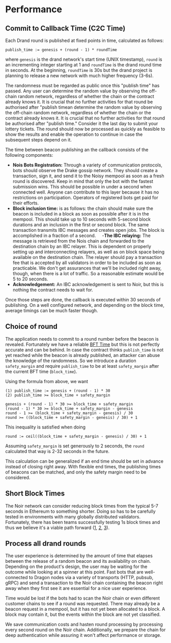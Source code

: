 # Performance

## Commit to Callback Time (C2C Time)

Each Drand round is published at fixed points in time, calculated as follows:

```
publish_time := genesis + (round - 1) * roundTime
```

where `genesis` is the drand network's start time (UNIX timestamp), `round` is an incrementing integer starting at 1 and `roundTime` is the drand round time in seconds. At the beginning, `roundTime` is 30s but the drand project is planning to release a new network with much higher frequency (3-6s).

The randomness must be regarded as public once this "publish time" has passed. Any user can determine the random value by observing the off-chain random network, regardless of whether the chain or the contract already knows it. It is crucial that no further activities for that round be authorised after "publish timean determine the random value by observing the off-chain random network, regardless of whether the chain or the contract already knows it. It is crucial that no further activities for that round be authorised after "publish time." Consider it the last day to submit your lottery tickets. The round should now be processed as quickly as feasible to show the results and enable the operation to continue in case the subsequent steps depend on it.
 
 

The time between beacon publishing an the callback consists of the following components:

- **Nois Bots Registration:** Through a variety of communication protocols, bots should observe the Drake gossip network. They should create a transaction, sign it, and send it to the Noisy mempool as soon as a fresh round is discovered. Keep in mind that only the bot with the fastest submission wins. This should be possible in under a second when connected well. Anyone can contribute to this layer because it has no restrictions on participation. Operators of registered bots get paid for their efforts.
 
 
- **Block inclusion time:** is as follows: the chain should make sure the beacon is included in a block as soon as possible after it is in the mempool. This should take up to 10 seconds with 5-second block durations and an inclusion in the first or second block. The same transaction transmits IBC messages and creates open jobs. The block is accomplished in a fraction of a second.
 
 
-**The IBC relaying:** The message is retrieved from the Nois chain and forwarded to the destination chain by an IBC relayer. This is dependent on properly setting up and interconnecting relayers, as well as on block space being available on the destination chain. The relayer should pay a transaction fee that is accepted by all validators in order to be included as soon as practicable. We don't get assurances that we'll be included right away, though, when there is a lot of traffic. So a reasonable estimate would be 5 to 20 seconds.
- **Acknowledgement:** An IBC acknowledgement is sent to Noir, but this is nothing the contract needs to wait for.

Once those steps are done, the callback is executed within 30 seconds of publishing. On a well configured network, and depending on the block time, average timings can be much faster though.

## Choice of round

<!---
XXX Do we really need this ? I really dont get why we need a safety margin: at the point in time where the dapp request noise.getNextRandomness() then at this point, regardless of how th request is handled, the randomness is gonna come from a future round, so the app has nothing to worry about.
What I am missing ?


XXX Simon, Rewrite
-->

The application needs to commit to a round number before the beacon is revealed.
Fortunately we have a reliable [BFT Time](https://docs.tendermint.com/master/spec/consensus/bft-time.html) but this is not perfectly accurate and can be behind. In case the contract thinks `publish_time` is not yet reached while the beacon is already published, an attacker can abuse the knowledge of the randomness. So we introduce a duration `safety_margin` and require `publish_time` to be at least `safety_margin` after the current BFT time (`block_time`).

Using the formula from above, we want

```
(1) publish_time := genesis + (round - 1) * 30
(2) publish_time >= block_time + safety_margin

genesis + (round - 1) * 30 >= block_time + safety_margin
(round - 1) * 30 >= block_time + safety_margin - genesis
round - 1 >= (block_time + safety_margin - genesis) / 30
round >= ((block_time + safety_margin - genesis) / 30) + 1
```

This inequality is satisfied when doing

```
round := ceil((block_time + safety_margin - genesis) / 30) + 1
```

Assuming `safety_margin` is set generously to 2 seconds, the `round` calculated that way is 2-32 seconds in the future.

This calculation can be generalized if an end time should be set in advance instead of closing right away. With flexible end times, the publishing times of beacons can be matched, and only the safety margin need to be considered.

## Short Block Times

The Noir network can consider reducing block times from the typical 5-7 seconds in Ethereum to something shorter. Doing so has to be carefully tested in environments with many globally distributed validators. Fortunately, there has been teams successfully testing 1s block times and thus we believe it's a viable path forward ([1](https://twitter.com/fekunze/status/1542490680446050304), [2](https://twitter.com/crypto25807202/status/1551197364529967104), [3](https://docs.seinetwork.io/introduction/overview)).

## Process all drand rounds

The user experience is determined by the amount of time that elapses between the release of a random beacon and its availability on chain. Depending on the product's design, the user may be waiting for the outcome while looking at a spinner at this point. Fast bots that are well-connected to Dragon nodes via a variety of transports (HTTP, pubsub, gRPC) and send a transaction to the Noir chain containing the beacon right away when they first see it are essential for a nice user experience.

Time would be lost if the bots had to scan the Noir chain or even different customer chains to see if a round was requested. There may already be a beacon request in a mempool, but it has not yet been allocated to a block. A block may contain it, but the events within the block are not yet classified.

We save communication costs and hasten round processing by processing every second round on the Noir chain. Additionally, we prepare the chain for deep authentication while assuring it won't affect performance or storage.

